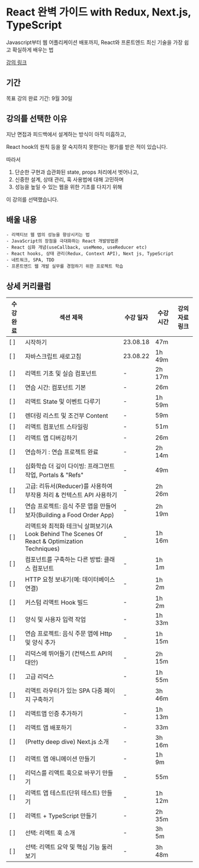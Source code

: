 # React 완벽 가이드 with Redux, Next.js, TypeScript

Javascript부터 웹 어플리케이션 배포까지, React와 프론트엔드 최신 기술을 가장 쉽고 확실하게 배우는 법

[강의 링크](https://www.udemy.com/course/best-react/)

## 기간

목표 강의 완료 기간: 9월 30일

## 강의를 선택한 이유

지난 면접과 피드백에서 설계하는 방식이 아직 미흡하고,

React hook의 원칙 등을 잘 숙지하지 못한다는 평가를 받은 적이 있습니다.

따라서

1. 단순한 구현과 습관화된 state, props 처리에서 벗어나고,
2. 신중한 설계, 상태 관리, 훅 사용법에 대해 고민하며
3. 성능을 높일 수 있는 웹을 위한 기초를 다지기 위해

이 강의를 선택했습니다.

## 배울 내용

```
- 리액티브 웹 앱의 성능을 향상시키는 법
- JavaScript의 장점을 극대화하는 React 개발방법론
- React 심화 개념(useCallback, useMemo, useReducer etc)
- React hooks, 상태 관리(Redux, Context API), Next js, TypeScript
- 네트워크, SPA, TDD
- 프론트엔드 웹 개발 실무를 경험하기 위한 프로젝트 학습
```

## 상세 커리큘럼

| 수강 완료 | 섹션 제목                                                                                    | 수강 일자 | 수강 시간 | 강의 자료 링크 |
| --------- | -------------------------------------------------------------------------------------------- | --------- | --------- | -------------- |
| [ ]       | 시작하기                                                                                     | 23.08.18  | 47m       |                |
| [ ]       | 자바스크립트 새로고침                                                                        | 23.08.22  | 1h 49m    |                |
| [ ]       | 리액트 기초 및 실습 컴포넌트                                                                 | -         | 2h 17m    |                |
| [ ]       | 연습 시간: 컴포넌트 기본                                                                     | -         | 26m       |                |
| [ ]       | 리액트 State 및 이벤트 다루기                                                                | -         | 1h 59m    |                |
| [ ]       | 렌더링 리스트 및 조건부 Content                                                              | -         | 59m       |                |
| [ ]       | 리액트 컴포넌트 스타일링                                                                     | -         | 51m       |                |
| [ ]       | 리액트 앱 디버깅하기                                                                         | -         | 26m       |                |
| [ ]       | 연습하기 : 연습 프로젝트 완료                                                                | -         | 2h 14m    |                |
| [ ]       | 심화학습 더 깊이 다이빙: 프래그먼트 작업, Portals & "Refs"                                   | -         | 49m       |                |
| [ ]       | 고급: 리듀서(Reducer)를 사용하여 부작용 처리 & 컨텍스트 API 사용하기                         | -         | 2h 26m    |                |
| [ ]       | 연습 프로젝트: 음식 주문 앱을 만들어보자(Building a Food Order App)                          | -         | 2h 19m    |                |
| [ ]       | 리액트와 최적화 테크닉 살펴보기(A Look Behind The Scenes Of React & Optimization Techniques) | -         | 1h 16m    |                |
| [ ]       | 컴포넌트를 구축하는 다른 방법: 클래스 컴포넌트                                               | -         | 1h 1m     |                |
| [ ]       | HTTP 요청 보내기(예: 데이터베이스 연결)                                                      | -         | 1h 2m     |                |
| [ ]       | 커스텀 리액트 Hook 빌드                                                                      | -         | 1h 2m     |                |
| [ ]       | 양식 및 사용자 입력 작업                                                                     | -         | 1h 33m    |                |
| [ ]       | 연습 프로젝트: 음식 주문 앱에 Http 및 양식 추가                                              | -         | 1h 15m    |                |
| [ ]       | 리덕스에 뛰어들기 (컨텍스트 API의 대안)                                                      | -         | 2h 15m    |                |
| [ ]       | 고급 리덕스                                                                                  | -         | 1h 55m    |                |
| [ ]       | 리액트 라우터가 있는 SPA 다중 페이지 구축하기                                                | -         | 3h 46m    |                |
| [ ]       | 리액트앱 인증 추가하기                                                                       | -         | 1h 13m    |                |
| [ ]       | 리액트 앱 배포하기                                                                           | -         | 33m       |                |
| [ ]       | (Pretty deep dive) Next.js 소개                                                              | -         | 3h 16m    |                |
| [ ]       | 리액트 앱 애니메이션 만들기                                                                  | -         | 1h 9m     |                |
| [ ]       | 리덕스를 리액트 훅으로 바꾸기 만들기                                                         | -         | 55m       |                |
| [ ]       | 리액트 앱 테스트(단위 테스트) 만들기                                                         | -         | 1h 12m    |                |
| [ ]       | 리액트 + TypeScript 만들기                                                                   | -         | 2h 35m    |                |
| [ ]       | 선택: 리액트 훅 소개                                                                         | -         | 3h 5m     |                |
| [ ]       | 선택: 리액트 요약 및 핵심 기능 둘러보기                                                      | -         | 3h 48m    |                |
